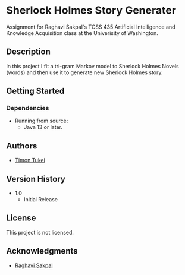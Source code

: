 # Sherlock Holmes Story Generater

Assignment for Raghavi Sakpal's TCSS 435 Artificial Intelligence and Knowledge Acquisition class at the Univerisity of Washington.   

## Description

In this project I fit a tri-gram Markov model to Sherlock Holmes Novels (words) and then use it to generate new Sherlock Holmes story.

## Getting Started

### Dependencies

* Running from source:
  * Java 13 or later.

## Authors

* [Timon Tukei](https://github.com/ttukei)

## Version History

* 1.0
    * Initial Release

## License

This project is not licensed. 

## Acknowledgments

* [Raghavi Sakpal](https://directory.tacoma.uw.edu/employee/rsakpal)
